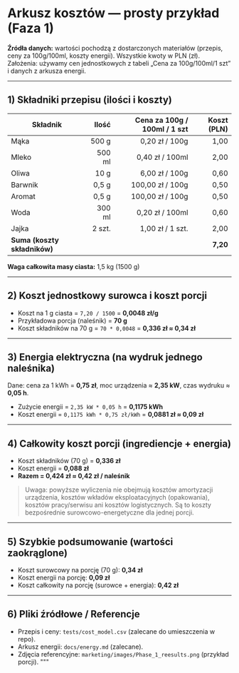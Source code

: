 # Arkusz kosztów — prosty przykład (Faza 1)

**Źródła danych:** wartości pochodzą z dostarczonych materiałów (przepis, ceny za 100g/100ml, koszty energii). Wszystkie kwoty w PLN (zł).
Założenia: używamy cen jednostkowych z tabeli „Cena za 100g/100ml/1 szt” i danych z arkusza energii.

---

## 1) Składniki przepisu (ilości i koszty)

| Składnik | Ilość | Cena za 100g / 100ml / 1 szt | Koszt (PLN) |
|---|---:|---:|---:|
| Mąka | 500 g | 0,20 zł / 100g | 1,00 |
| Mleko | 500 ml | 0,40 zł / 100ml | 2,00 |
| Oliwa | 10 g | 6,00 zł / 100g | 0,60 |
| Barwnik | 0,5 g | 100,00 zł / 100g | 0,50 |
| Aromat | 0,5 g | 100,00 zł / 100g | 0,50 |
| Woda | 300 ml | 0,20 zł / 100ml | 0,60 |
| Jajka | 2 szt. | 1,00 zł / 1 szt. | 2,00 |
| **Suma (koszty składników)** | | | **7,20** |

**Waga całkowita masy ciasta:** 1,5 kg (1500 g)

---

## 2) Koszt jednostkowy surowca i koszt porcji

- Koszt na 1 g ciasta = `7,20 / 1500` = **0,0048 zł/g**  
- Przykładowa porcja (naleśnik) = **70 g**  
- Koszt składników na 70 g = `70 * 0,0048` = **0,336 zł ≈ 0,34 zł**

---

## 3) Energia elektryczna (na wydruk jednego naleśnika)

Dane: cena za 1 kWh = **0,75 zł**, moc urządzenia ≈ **2,35 kW**, czas wydruku ≈ **0,05 h**.

- Zużycie energii = `2,35 kW * 0,05 h` = **0,1175 kWh**  
- Koszt energii = `0,1175 kWh * 0,75 zł/kWh` = **0,0881 zł ≈ 0,09 zł**

---

## 4) Całkowity koszt porcji (ingrediencje + energia)

- Koszt składników (70 g) = **0,336 zł**
- Koszt energii = **0,088 zł**
- **Razem = 0,424 zł ≈ 0,42 zł / naleśnik**

> Uwaga: powyższe wyliczenia nie obejmują kosztów amortyzacji urządzenia, kosztów wkładów eksploatacyjnych (opakowania), kosztów pracy/serwisu ani kosztów logistycznych. Są to koszty bezpośrednie surowcowo-energetyczne dla jednej porcji.

---

## 5) Szybkie podsumowanie (wartości zaokrąglone)
- Koszt surowcowy na porcję (70 g): **0,34 zł**
- Koszt energii na porcję: **0,09 zł**
- Koszt całkowity na porcję (surowce + energia): **0,42 zł**

---

## 6) Pliki źródłowe / Referencje
- Przepis i ceny: `tests/cost_model.csv` (zalecane do umieszczenia w repo).
- Arkusz energii: `docs/energy.md` (zalecane).
- Zdjęcia referencyjne: `marketing/images/Phase_1_reesults.png` (przykład porcji).
"""
